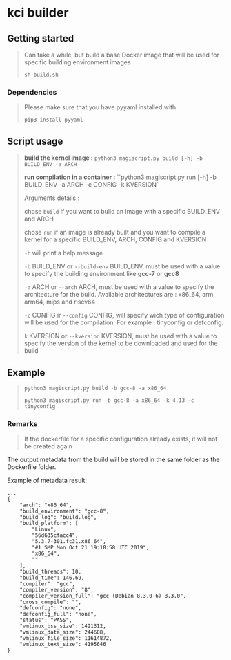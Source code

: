 # kci builder

## Getting started

> Can take a while, but build a base Docker image that will be used for specific building environment images
> 
> `sh build.sh` 

### Dependencies 
> Please make sure that you have pyyaml installed with 
> 
> `pip3 install pyyaml`
## Script usage

> **build the kernel image :** ``python3 magiscript.py build [-h] -b BUILD_ENV -a ARCH``
> 
> **run compilation in a container :** ``python3 magiscript.py run [-h] -b BUILD_ENV -a ARCH -c CONFIG -k KVERSION`  
> 
> Arguments details : 
>   
> chose `build` if you want to build an image with a specific BUILD_ENV and ARCH 
> 
> chose `run` if an image is already built and you want to compile a kernel for a specific BUILD_ENV, ARCH, CONFIG and KVERSION
> 
> `-h` will print a help message
> 
> `-b` BUILD_ENV or `--build-env` BUILD_ENV, must be used with a value to specify the building environment like **gcc-7** or **gcc8**
>
> `-a` ARCH or `--arch` ARCH, must be used with a value to specify the architecture for the build. Available architectures are : x86_64, arm, arm64, mips and riscv64
> 
> `-c` CONFIG ir `--config` CONFIG, will specify wich type of configuration will be used for the compilation. For example : tinyconfig or defconfig.
> 
> `k` KVERSION or `--kversion` KVERSION, must be used with a value to specify the version of the kernel to be downloaded and used for the build

## Example

> ``python3 magiscript.py build -b gcc-8 -a x86_64``
> 
> ``python3 magiscript.py run -b gcc-8 -a x86_64 -k 4.13 -c tinyconfig``

### Remarks
> If the dockerfile for a specific configuration already exists, it will not be created again

The output metadata from the build will be stored in the same folder as the Dockerfile folder.

Example of metadata result:
```
...
{
    "arch": "x86_64",
    "build_environment": "gcc-8",
    "build_log": "build.log",
    "build_platform": [
        "Linux",
        "56d635cfacc4",
        "5.3.7-301.fc31.x86_64",
        "#1 SMP Mon Oct 21 19:18:58 UTC 2019",
        "x86_64",
        ""
    ],
    "build_threads": 10,
    "build_time": 146.69,
    "compiler": "gcc",
    "compiler_version": "8",
    "compiler_version_full": "gcc (Debian 8.3.0-6) 8.3.0",
    "cross_compile": "",
    "defconfig": "none",
    "defconfig_full": "none",
    "status": "PASS",
    "vmlinux_bss_size": 1421312,
    "vmlinux_data_size": 244608,
    "vmlinux_file_size": 11614872,
    "vmlinux_text_size": 4195646
}
```
